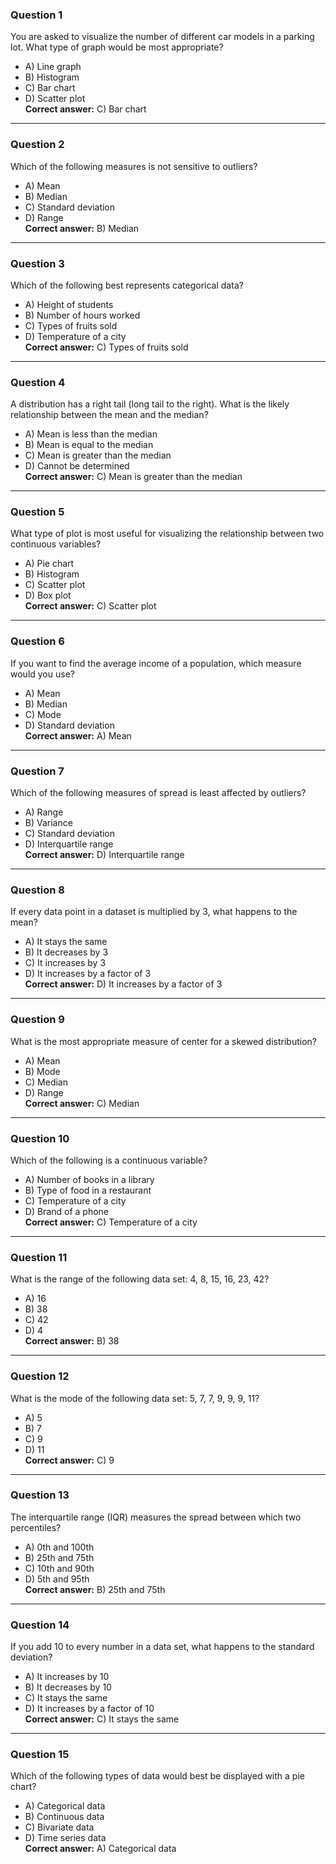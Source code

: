 

### **Question 1**  
You are asked to visualize the number of different car models in a parking lot. What type of graph would be most appropriate?  
- A) Line graph  
- B) Histogram  
- C) Bar chart  
- D) Scatter plot  
**Correct answer:** C) Bar chart  

---

### **Question 2**  
Which of the following measures is not sensitive to outliers?  
- A) Mean  
- B) Median  
- C) Standard deviation  
- D) Range  
**Correct answer:** B) Median  

---

### **Question 3**  
Which of the following best represents categorical data?  
- A) Height of students  
- B) Number of hours worked  
- C) Types of fruits sold  
- D) Temperature of a city  
**Correct answer:** C) Types of fruits sold  

---

### **Question 4**  
A distribution has a right tail (long tail to the right). What is the likely relationship between the mean and the median?  
- A) Mean is less than the median  
- B) Mean is equal to the median  
- C) Mean is greater than the median  
- D) Cannot be determined  
**Correct answer:** C) Mean is greater than the median  

---

### **Question 5**  
What type of plot is most useful for visualizing the relationship between two continuous variables?  
- A) Pie chart  
- B) Histogram  
- C) Scatter plot  
- D) Box plot  
**Correct answer:** C) Scatter plot  

---

### **Question 6**  
If you want to find the average income of a population, which measure would you use?  
- A) Mean  
- B) Median  
- C) Mode  
- D) Standard deviation  
**Correct answer:** A) Mean  

---

### **Question 7**  
Which of the following measures of spread is least affected by outliers?  
- A) Range  
- B) Variance  
- C) Standard deviation  
- D) Interquartile range  
**Correct answer:** D) Interquartile range  

---

### **Question 8**  
If every data point in a dataset is multiplied by 3, what happens to the mean?  
- A) It stays the same  
- B) It decreases by 3  
- C) It increases by 3  
- D) It increases by a factor of 3  
**Correct answer:** D) It increases by a factor of 3  

---

### **Question 9**  
What is the most appropriate measure of center for a skewed distribution?  
- A) Mean  
- B) Mode  
- C) Median  
- D) Range  
**Correct answer:** C) Median  

---

### **Question 10**  
Which of the following is a continuous variable?  
- A) Number of books in a library  
- B) Type of food in a restaurant  
- C) Temperature of a city  
- D) Brand of a phone  
**Correct answer:** C) Temperature of a city  

---

### **Question 11**  
What is the range of the following data set: 4, 8, 15, 16, 23, 42?  
- A) 16  
- B) 38  
- C) 42  
- D) 4  
**Correct answer:** B) 38  

---

### **Question 12**  
What is the mode of the following data set: 5, 7, 7, 9, 9, 9, 11?  
- A) 5  
- B) 7  
- C) 9  
- D) 11  
**Correct answer:** C) 9  

---

### **Question 13**  
The interquartile range (IQR) measures the spread between which two percentiles?  
- A) 0th and 100th  
- B) 25th and 75th  
- C) 10th and 90th  
- D) 5th and 95th  
**Correct answer:** B) 25th and 75th  

---

### **Question 14**  
If you add 10 to every number in a data set, what happens to the standard deviation?  
- A) It increases by 10  
- B) It decreases by 10  
- C) It stays the same  
- D) It increases by a factor of 10  
**Correct answer:** C) It stays the same  

---

### **Question 15**  
Which of the following types of data would best be displayed with a pie chart?  
- A) Categorical data  
- B) Continuous data  
- C) Bivariate data  
- D) Time series data  
**Correct answer:** A) Categorical data  


